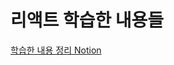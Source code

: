 # 리액트 학습한 내용들
[학습한 내용 정리 Notion](https://seongukbyeon.notion.site/React-78ba3dc3cf9d4b6087826e324460cec4)
